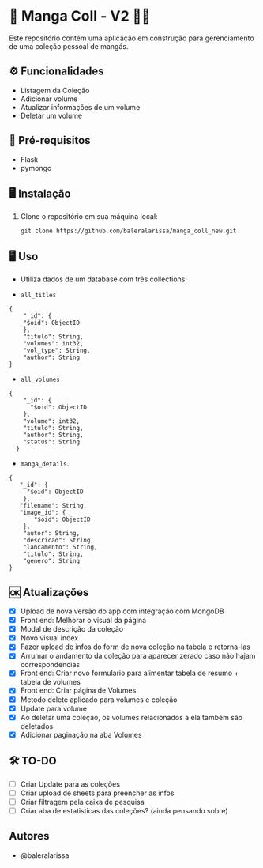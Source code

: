 # 🧚  Manga Coll - V2 🧝‍♀️

Este repositório contém uma aplicação em construção para gerenciamento de uma coleção pessoal de mangás. 

## ⚙️ Funcionalidades

- Listagem da Coleção
- Adicionar volume
- Atualizar informações de um volume
- Deletar um volume

## 📑 Pré-requisitos

- Flask
- pymongo

  
## 🖥️ Instalação

1. Clone o repositório em sua máquina local:

    ```
    git clone https://github.com/baleralarissa/manga_coll_new.git
    ```

## 🖥️ Uso

- Utiliza dados de um database com três collections:
  
- `all_titles`
```
{
    "_id": {
    "$oid": ObjectID
    },
    "titulo": String,
    "volumes": int32,
    "vol_type": String,
    "author": String
}
```

- `all_volumes`
```
{
    "_id": {
      "$oid": ObjectID
    },
    "volume": int32,
    "titulo": String,
    "author": String,
    "status": String
  }
```
- `manga_details`.
```
{
   "_id": {
     "$oid": ObjectID
    },
   "filename": String,
   "image_id": {
       "$oid": ObjectID
    },
    "autor": String,
    "descricao": String,
    "lancamento": String,
    "titulo": String,
    "genero": String
}
``` 

## 🆗 Atualizações

- [x] Upload de nova versão do app com integração com MongoDB
- [x] Front end: Melhorar o visual da página
- [x] Modal de descrição da coleção
- [x] Novo visual index
- [x] Fazer upload de infos do form de nova coleção na tabela e retorna-las
- [X] Arrumar o andamento da coleção para aparecer zerado caso não hajam correspondencias
- [X] Front end: Criar novo formulario para alimentar tabela de resumo + tabela de volumes
- [X] Front end: Criar página de Volumes
- [x] Metodo delete aplicado para volumes e coleção
- [x] Update para volume
- [x] Ao deletar uma coleção, os volumes relacionados a ela também são deletados
- [x] Adicionar paginação na aba Volumes

## 🛠️ TO-DO

- [ ] Criar Update para as coleções
- [ ] Criar upload de sheets para preencher as infos
- [ ] Criar filtragem pela caixa de pesquisa
- [ ] Criar aba de estatisticas das coleções? (ainda pensando sobre)

## Autores

- @baleralarissa



